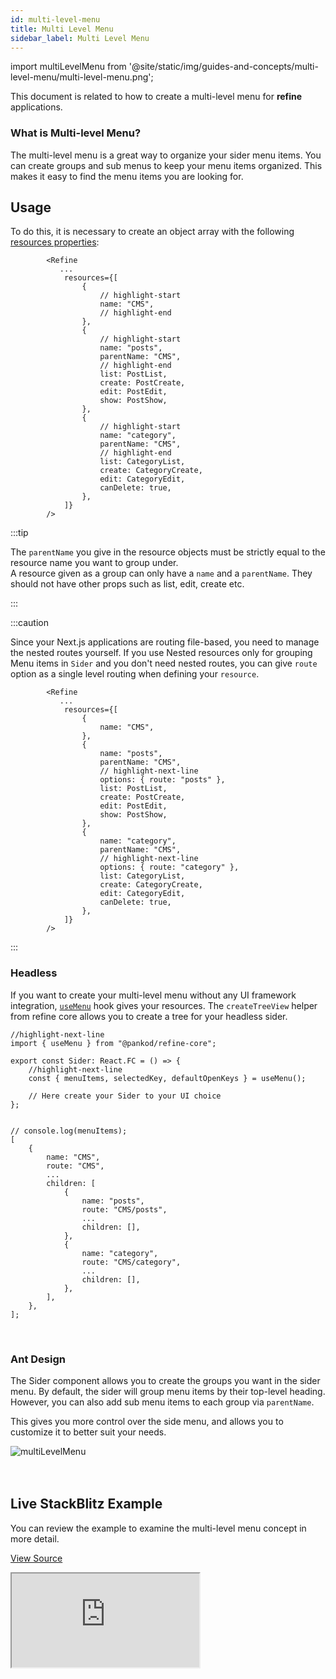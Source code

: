```yaml
---
id: multi-level-menu
title: Multi Level Menu
sidebar_label: Multi Level Menu
---
```


import multiLevelMenu from '@site/static/img/guides-and-concepts/multi-level-menu/multi-level-menu.png';

This document is related to how to create a multi-level menu for **refine** applications.

### What is Multi-level Menu?

The multi-level menu is a great way to organize your sider menu items. You can create groups and sub menus to keep your menu items organized. This makes it easy to find the menu items you are looking for.

## Usage

To do this, it is necessary to create an object array with the following [resources properties](/api-reference/core/interfaces.md#resourceitemprops):

```tsx title="src/App.tsx"
        <Refine
           ...
            resources={[
                {
                    // highlight-start
                    name: "CMS",
                    // highlight-end
                },
                {
                    // highlight-start
                    name: "posts",
                    parentName: "CMS",
                    // highlight-end
                    list: PostList,
                    create: PostCreate,
                    edit: PostEdit,
                    show: PostShow,
                },
                {
                    // highlight-start
                    name: "category",
                    parentName: "CMS",
                    // highlight-end
                    list: CategoryList,
                    create: CategoryCreate,
                    edit: CategoryEdit,
                    canDelete: true,
                },
            ]}
        />
```

:::tip

The `parentName` you give in the resource objects must be strictly equal to the resource name you want to group under.<br />
A resource given as a group can only have a `name` and a `parentName`. They should not have other props such as list, edit, create etc.

:::

:::caution

Since your Next.js applications are routing file-based, you need to manage the nested routes yourself. If you use Nested resources only for grouping Menu items in `Sider` and you don't need nested routes, you can give `route` option as a single level routing when defining your `resource`.

```tsx title="pages/_app.tsx"
        <Refine
           ...
            resources={[
                {
                    name: "CMS",
                },
                {
                    name: "posts",
                    parentName: "CMS",
                    // highlight-next-line
                    options: { route: "posts" },
                    list: PostList,
                    create: PostCreate,
                    edit: PostEdit,
                    show: PostShow,
                },
                {
                    name: "category",
                    parentName: "CMS",
                    // highlight-next-line
                    options: { route: "category" },
                    list: CategoryList,
                    create: CategoryCreate,
                    edit: CategoryEdit,
                    canDelete: true,
                },
            ]}
        />
```

:::

### Headless

If you want to create your multi-level menu without any UI framework integration, [`useMenu`](/api-reference/core/hooks/ui/useMenu.md) hook gives your resources. The `createTreeView` helper from refine core allows you to create a tree for your headless sider.

```tsx title="src/components/layout/sider/index.tsx"
//highlight-next-line
import { useMenu } from "@pankod/refine-core";

export const Sider: React.FC = () => {
    //highlight-next-line
    const { menuItems, selectedKey, defaultOpenKeys } = useMenu();

    // Here create your Sider to your UI choice
};
```

```tsx title="example output"

// console.log(menuItems);
[
    {
        name: "CMS",
        route: "CMS",
        ...
        children: [
            {
                name: "posts",
                route: "CMS/posts",
                ...
                children: [],
            },
            {
                name: "category",
                route: "CMS/category",
                ...
                children: [],
            },
        ],
    },
];
```

<br/>

### Ant Design

The Sider component allows you to create the groups you want in the sider menu. By default, the sider will group menu items by their top-level heading. However, you can also add sub menu items to each group via `parentName`.

This gives you more control over the side menu, and allows you to customize it to better suit your needs.

<div class="img-container">
    <div class="window">
        <div class="control red"></div>
        <div class="control orange"></div>
        <div class="control green"></div>
    </div>
    <img src={multiLevelMenu} alt="multiLevelMenu" />
</div>
<br />

<br/>

## Live StackBlitz Example

You can review the example to examine the multi-level menu concept in more detail.

[View Source](https://github.com/refinedev/refine/tree/master/examples/multi-level-menu)

<iframe loading="lazy" src="https://stackblitz.com//github/pankod/refine/tree/master/examples/multi-level-menu?embed=1&view=preview&theme=dark&preset=node&ctl=1"
    style={{width: "100%", height:"80vh", border: "0px", borderRadius: "8px", overflow:"hidden"}}
    title="refine-multi-level-menu-example"
></iframe>
